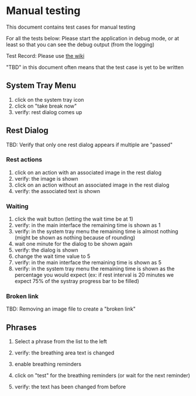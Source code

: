 
# Manual testing

This document contains test cases for manual testing

For all the tests below: Please start the application in debug mode, or at least so that you can see the debug output (from the logging)

Test Record: Please use [the wiki](https://github.com/SunyataZero/mindfulness-at-the-computer/wiki)

"TBD" in this document often means that the test case is yet to be written


## System Tray Menu

1. click on the system tray icon
1. click on "take break now"
2. verify: rest dialog comes up

## Rest Dialog

TBD: Verify that only one rest dialog appears if multiple are "passed"

### Rest actions

1. click on an action with an associated image in the rest dialog
2. verify: the image is shown
3. click on an action without an associated image in the rest dialog
4. verify: the associated text is shown

### Waiting

1. click the wait button (letting the wait time be at 1)
2. verify: in the main interface the remaining time is shown as 1
3. verify: in the system tray menu the remaining time is almost nothing (might be shown as nothing because of rounding)
4. wait one minute for the dialog to be shown again
5. verify: the dialog is shown
6. change the wait time value to 5
7. verify: in the main interface the remaining time is shown as 5
8. verify: in the system tray menu the remaining time is shown as the percentage you would expect (ex: if rest interval is 20 minutes we expect 75% of the systray progress bar to be filled)



### Broken link

TBD: Removing an image file to create a "broken link"


## Phrases

1. Select a phrase from the list to the left
2. verify: the breathing area text is changed


4. enable breathing reminders
3. click on "test" for the breathing reminders (or wait for the next reminder)
4. verify: the text has been changed from before






